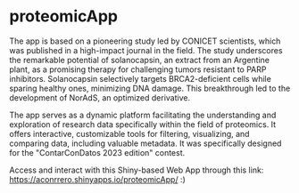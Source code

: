 # proteomicApp

The app is based on a pioneering study led by CONICET scientists, which was published in a high-impact journal in the field. The study underscores the remarkable potential of solanocapsin, an extract from an Argentine plant, as a promising therapy for challenging tumors resistant to PARP inhibitors. Solanocapsin selectively targets BRCA2-deficient cells while sparing healthy ones, minimizing DNA damage. This breakthrough led to the development of NorAdS, an optimized derivative.

The app serves as a dynamic platform facilitating the understanding and exploration of research data specifically within the field of proteomics. It offers interactive, customizable tools for filtering, visualizing, and comparing data, including valuable metadata. It was specifically designed for the "ContarConDatos 2023 edition" contest. 

Access and interact with this Shiny-based Web App through this link: https://aconrrero.shinyapps.io/proteomicApp/ :) 


